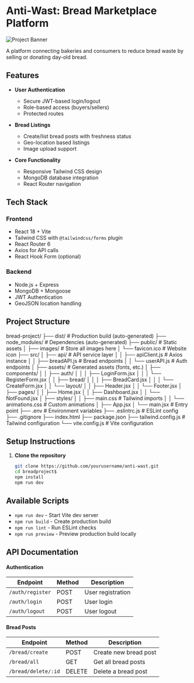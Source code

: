 # Anti-Wast: Bread Marketplace Platform

![Project Banner](https://example.com/path-to-your-banner.jpg) <!-- Add your banner image later -->

A platform connecting bakeries and consumers to reduce bread waste by selling or donating day-old bread.

## Features

- **User Authentication**
  - Secure JWT-based login/logout
  - Role-based access (buyers/sellers)
  - Protected routes

- **Bread Listings**
  - Create/list bread posts with freshness status
  - Geo-location based listings
  - Image upload support

- **Core Functionality**
  - Responsive Tailwind CSS design
  - MongoDB database integration
  - React Router navigation

## Tech Stack

### Frontend
- React 18 + Vite
- Tailwind CSS with `@tailwindcss/forms` plugin
- React Router 6
- Axios for API calls
- React Hook Form (optional)

### Backend
- Node.js + Express
- MongoDB + Mongoose
- JWT Authentication
- GeoJSON location handling

## Project Structure
bread-project/
├── dist/                   # Production build (auto-generated)
├── node_modules/           # Dependencies (auto-generated)
├── public/                 # Static assets
│   ├── images/             # Store all images here
│   └── favicon.ico         # Website icon
├── src/
│   ├── api/                # API service layer
│   │   ├── apiClient.js    # Axios instance
│   │   ├── breadAPI.js     # Bread endpoints
│   │   └── userAPI.js      # Auth endpoints
│   ├── assets/             # Generated assets (fonts, etc.)
│   ├── components/
│   │   ├── auth/
│   │   │   ├── LoginForm.jsx
│   │   │   └── RegisterForm.jsx
│   │   ├── bread/
│   │   │   ├── BreadCard.jsx
│   │   │   └── CreateForm.jsx
│   │   └── layout/
│   │       ├── Header.jsx
│   │       └── Footer.jsx
│   ├── pages/
│   │   ├── Home.jsx
│   │   ├── Dashboard.jsx
│   │   └── NotFound.jsx
│   ├── styles/
│   │   ├── main.css        # Tailwind imports
│   │   └── animations.css  # Custom animations
│   ├── App.jsx
│   └── main.jsx            # Entry point
├── .env                    # Environment variables
├── .eslintrc.js            # ESLint config
├── .gitignore
├── index.html
├── package.json
├── tailwind.config.js      # Tailwind configuration
└── vite.config.js          # Vite configuration

## Setup Instructions
1. **Clone the repository**
   ```bash
   git clone https://github.com/yourusername/anti-wast.git
   cd breadproject$
   npm install
   npm run dev 

## Available Scripts
- `npm run dev` - Start Vite dev server
- `npm run build` - Create production build
- `npm run lint` - Run ESLint checks
- `npm run preview` - Preview production build locally

## API Documentation
#### Authentication
| Endpoint          | Method | Description          |
|-------------------|--------|----------------------|
| `/auth/register`  | POST   | User registration    |
| `/auth/login`     | POST   | User login           |
| `/auth/logout`    | POST   | User logout          |

#### Bread Posts
| Endpoint              | Method  | Description                |
|-----------------------|---------|----------------------------|
| `/bread/create`       | POST    | Create new bread post      |
| `/bread/all`          | GET     | Get all bread posts        |
| `/bread/delete/:id`   | DELETE  | Delete a bread post        |